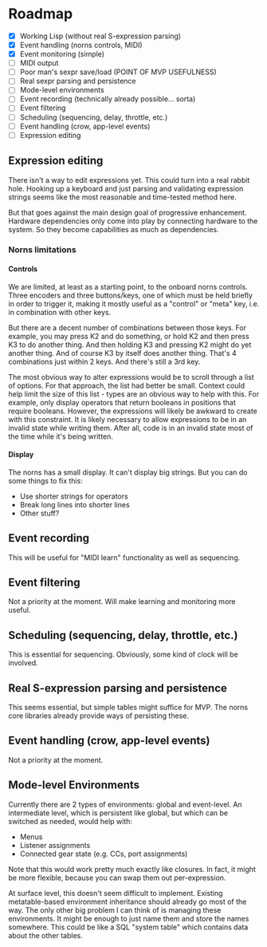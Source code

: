 # Roadmap 
- [x] Working Lisp (without real S-expression parsing)
- [x] Event handling (norns controls, MIDI)
- [x] Event monitoring (simple)
- [ ] MIDI output
- [ ] Poor man's sexpr save/load
(POINT OF MVP USEFULNESS)
- [ ] Real sexpr parsing and persistence
- [ ] Mode-level environments
- [ ] Event recording (technically already possible... sorta)
- [ ] Event filtering
- [ ] Scheduling (sequencing, delay, throttle, etc.)
- [ ] Event handling (crow, app-level events)
- [ ] Expression editing

## Expression editing
There isn't a way to edit expressions yet. This could turn into a real rabbit
hole. Hooking up a keyboard and just parsing and validating expression
strings seems like the most reasonable and time-tested method here.

But that goes against the main design goal of progressive enhancement.
Hardware dependencies only come into play by connecting hardware to the
system. So they become capabilities as much as dependencies.

### Norns limitations
#### Controls
We are limited, at least as a starting point, to the onboard norns controls.
Three encoders and three buttons/keys, one of which must be held briefly in
order to trigger it, making it mostly useful as a "control" or "meta" key,
i.e. in combination with other keys.

But there are a decent number of combinations between those keys. For
example, you may press K2 and do something, or hold K2 and then press K3 to
do another thing. And then holding K3 and pressing K2 might do yet another
thing. And of course K3 by itself does another thing. That's 4 combinations
just within 2 keys. And there's still a 3rd key.

The most obvious way to alter expressions would be to scroll through a list
of options. For that approach, the list had better be small. Context could
help limit the size of this list - types are an obvious way to help with
this. For example, only display operators that return booleans in positions
that require booleans. However, the expressions will likely be awkward to
create with this constraint. It is likely necessary to allow expressions to
be in an invalid state while writing them. After all, code is in an invalid
state most of the time while it's being written.

#### Display
The norns has a small display. It can't display big strings. But you can do
some things to fix this:
- Use shorter strings for operators
- Break long lines into shorter lines
- Other stuff?

## Event recording
This will be useful for "MIDI learn" functionality as well as sequencing.

## Event filtering
Not a priority at the moment. Will make learning and monitoring more useful.

## Scheduling (sequencing, delay, throttle, etc.)
This is essential for sequencing. Obviously, some kind of clock will be
involved.

## Real S-expression parsing and persistence
This seems essential, but simple tables might suffice for MVP. The norns core
libraries already provide ways of persisting these.

## Event handling (crow, app-level events)
Not a priority at the moment.

## Mode-level Environments
Currently there are 2 types of environments: global and event-level. An
intermediate level, which is persistent like global, but which can be
switched as needed, would help with:
- Menus
- Listener assignments
- Connected gear state (e.g. CCs, port assignments)

Note that this would work pretty much exactly like closures. In fact, it
might be more flexible, because you can swap them out per-expression.

At surface level, this doesn't seem difficult to implement. Existing
metatable-based environment inheritance should already go most of the way.
The only other big problem I can think of is managing these environments. It
might be enough to just name them and store the names somewhere. This could
be like a SQL "system table" which contains data about the other tables.
